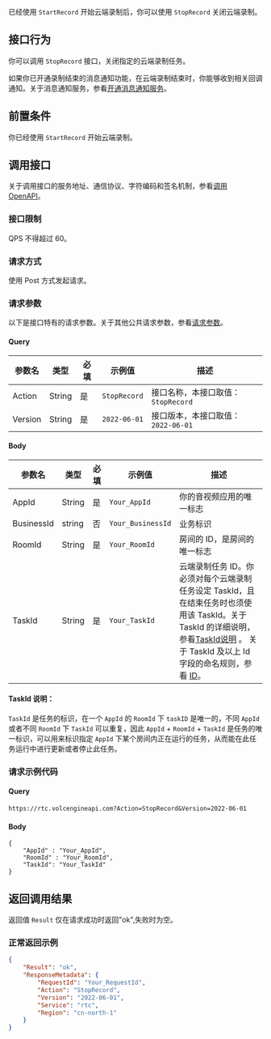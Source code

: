 已经使用 `StartRecord` 开始云端录制后，你可以使用 `StopRecord` 关闭云端录制。

## 接口行为

你可以调用 `StopRecord` 接口，关闭指定的云端录制任务。

如果你已开通录制结束的消息通知功能，在云端录制结束时，你能够收到相关回调通知。关于消息通知服务，参看[开通消息通知服务](75110)。

## 前置条件
你已经使用 `StartRecord` 开始云端录制。

## 调用接口

关于调用接口的服务地址、通信协议、字符编码和签名机制，参看[调用 OpenAPI](69828)。
### 接口限制

QPS 不得超过 60。

### 请求方式

使用 Post 方式发起请求。

### 请求参数

以下是接口特有的请求参数。关于其他公共请求参数，参看[请求参数](69828.md#requestparameters)。

#### Query

|  **参数名**  |  **类型**  |  **必填**  |  **示例值**  |  **描述**  |
| --- | --- | --- | --- | --- |
| Action | String | 是 | `StopRecord` | 接口名称，本接口取值：`StopRecord` |
| Version | String | 是 | `2022-06-01` | 接口版本，本接口取值：`2022-06-01` |



#### Body

|  **参数名**  |  **类型**  |  **必填**  |  **示例值**  |  **描述**  |
| --- | --- | --- | --- | --- |
| AppId | String | 是 | `Your_AppId` | 你的音视频应用的唯一标志 |
| BusinessId | string | 否 | `Your_BusinessId` | 业务标识 |
| RoomId | String | 是 | `Your_RoomId` | 房间的 ID，是房间的唯一标志 |
| TaskId | String | 是 | `Your_TaskId` | 云端录制任务 ID。你必须对每个云端录制任务设定 TaskId，且在结束任务时也须使用该 TaskId。关于 TaskId 的详细说明，参看[TaskId说明](#taskid) 。 关于 TaskId 及以上 Id 字段的命名规则，参看 [ID](115995.md#idname)。|


#### <span id="taskid"></span> TaskId 说明：
`TaskId` 是任务的标识，在一个 `AppId` 的 `RoomId` 下 `taskID` 是唯一的，不同 `AppId` 或者不同 `RoomId` 下 `TaskId` 可以重复，因此 `AppId` + `RoomId` + `TaskId` 是任务的唯一标识，可以用来标识指定 `AppId` 下某个房间内正在运行的任务，从而能在此任务运行中进行更新或者停止此任务。

### 请求示例代码

#### Query

```
https://rtc.volcengineapi.com?Action=StopRecord&Version=2022-06-01
```

#### Body
```
{
    "AppId" : "Your_AppId",
    "RoomId" : "Your_RoomId",   
    "TaskId": "Your_TaskId"
}
```

## 返回调用结果

返回值 `Result` 仅在请求成功时返回"ok",失败时为空。

### 正常返回示例
```json
{
    "Result": "ok",
    "ResponseMetadata": {
        "RequestId": "Your_RequestId",
        "Action": "StopRecord",
        "Version": "2022-06-01",
        "Service": "rtc",
        "Region": "cn-north-1"
	}
}
```